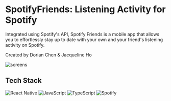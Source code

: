 # SpotifyFriends: Listening Activity for Spotify

Integrated using Spotify's API, Spotify Friends is a mobile app that allows you to effortlessly stay up to date with your own and your friend's listening activity on Spotify. 

Created by Dorian Chen & Jacqueline Ho

![screens](https://github.com/jho426/SpotifyFriends/assets/99153760/aaf1323e-d968-4464-9645-31df9d6ef8a2)

## Tech Stack

![React Native](https://img.shields.io/badge/react_native-%2320232a.svg?style=for-the-badge&logo=react&logoColor=%2361DAFB)
![JavaScript](https://img.shields.io/badge/javascript-%23323330.svg?style=for-the-badge&logo=javascript&logoColor=%23F7DF1E)
![TypeScript](https://img.shields.io/badge/typescript-%23007ACC.svg?style=for-the-badge&logo=typescript&logoColor=white)
![Spotify](https://img.shields.io/badge/Spotify-1ED760?style=for-the-badge&logo=spotify&logoColor=white)
